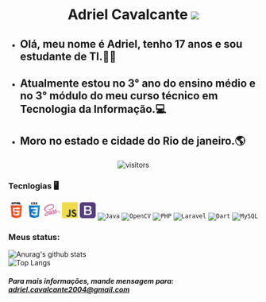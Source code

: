 <h1 align="center"> Adriel Cavalcante <img src="https://raw.githubusercontent.com/aemmadi/aemmadi/master/wave.gif" width="50px"></h1>

- ## Olá, meu nome é Adriel, tenho 17 anos e sou estudante de TI.👨‍💻
- ## Atualmente estou no 3° ano do ensino médio e no 3° módulo do meu curso técnico em Tecnologia da Informação.💻
- ## Moro no estado e cidade do Rio de janeiro.🌎

<p align="center">
    <img align="center" alt="visitors" src="https://gpvc.arturio.dev/AdrielCavalcante" />
</p>

### Tecnlogias 🖥
<code><img height="32" title="HTML5" src="https://raw.githubusercontent.com/github/explore/80688e429a7d4ef2fca1e82350fe8e3517d3494d/topics/html/html.png" alt="HTML5"/></code> <code><img height="32" title="CSS3" src="https://raw.githubusercontent.com/github/explore/80688e429a7d4ef2fca1e82350fe8e3517d3494d/topics/css/css.png" alt="CSS"/></code> <code><img height="32" title="SASS" src="https://raw.githubusercontent.com/github/explore/80688e429a7d4ef2fca1e82350fe8e3517d3494d/topics/sass/sass.png" alt="SASS"/></code> <code><img height="32" title="JavaScript" src="https://raw.githubusercontent.com/github/explore/80688e429a7d4ef2fca1e82350fe8e3517d3494d/topics/javascript/javascript.png" alt="Javascript"/></code> <code><img height="32" title="Bootstrap" src="https://raw.githubusercontent.com/github/explore/80688e429a7d4ef2fca1e82350fe8e3517d3494d/topics/bootstrap/bootstrap.png" alt="Bootstrap"/></code> <code><img height="32" title="Java" src="https://cdn.iconscout.com/icon/free/png-256/java-22-225997.png" alt="Java"/></code> <code><img height="32" title="OpenCV" src="https://mlblr.com/images/opencvlogo.png" alt="OpenCV"/></code> <code><img height="32" title="PHP" src="https://cdn.iconscout.com/icon/free/png-256/php-99-1175127.png" alt="PHP"/></code> <code><img height="32" title="Laravel" src="https://upload.wikimedia.org/wikipedia/commons/thumb/9/9a/Laravel.svg/220px-Laravel.svg.png" alt="Laravel"/></code> <code><img height="32" title="Dart" src="https://avatars.githubusercontent.com/u/1609975?s=200&v=4" alt="Dart"/></code> <code><img height="32" title="MySQL" src="https://cdn.iconscout.com/icon/free/png-256/mysql-21-1174941.png" alt="MySQL"/></code>
  
### Meus status:
![Anurag's github stats](https://github-readme-stats.vercel.app/api?username=AdrielCavalcante&show_icons=true&theme=radical)
<br>
![Top Langs](https://github-readme-stats.vercel.app/api/top-langs/?username=AdrielCavalcante&show_icons=true&layout=compact&langs_count=10&theme=radical)

##### Para mais informações, mande mensagem para: adriel.cavalcante2004@gmail.com
